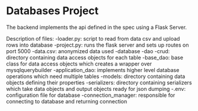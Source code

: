 # Databases Project
The backend implements the api defined in the spec using a Flask Server.

Description of files:
  -loader.py: script to read from data csv and upload rows into database
  -project.py: runs the flask server and sets up routes on port 5000
  -data.csv: anonymized data used
  -database
    -dao
      -crud: directory containing data access objects for each table
      -base_dao: base class for data access objects which creates a wrapper over mysqlquerybuilder
      -application_dao: implements higher level database operations which need multiple tables
    -models: directory containing data objects defining their properties
    -serializers: directory containing serializers which take data objects and output objects ready for json dumping
    -.env: configuration file for database
    -connection_manager: responsible for connecting to database and returning connection
  
